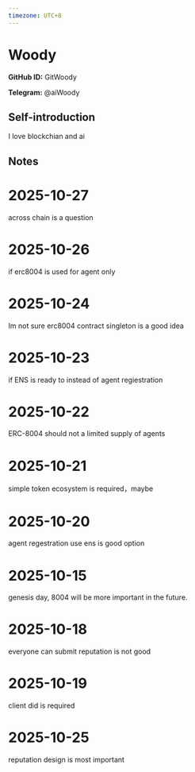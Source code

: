 ```yaml
---
timezone: UTC+8
---
```


# Woody

**GitHub ID:** GitWoody

**Telegram:** @aiWoody

## Self-introduction

I love blockchian and ai

## Notes
<!-- Content_START -->
# 2025-10-27
<!-- DAILY_CHECKIN_2025-10-27_START -->
across chain is a question
<!-- DAILY_CHECKIN_2025-10-27_END -->

# 2025-10-26
<!-- DAILY_CHECKIN_2025-10-26_START -->

if erc8004 is used for agent only
<!-- DAILY_CHECKIN_2025-10-26_END -->

# 2025-10-24
<!-- DAILY_CHECKIN_2025-10-24_START -->


Im not sure erc8004 contract singleton is a good idea
<!-- DAILY_CHECKIN_2025-10-24_END -->

# 2025-10-23
<!-- DAILY_CHECKIN_2025-10-23_START -->



if ENS is ready to instead of agent regiestration
<!-- DAILY_CHECKIN_2025-10-23_END -->

# 2025-10-22
<!-- DAILY_CHECKIN_2025-10-22_START -->





ERC-8004 should not a limited supply of agents
<!-- DAILY_CHECKIN_2025-10-22_END -->

# 2025-10-21
<!-- DAILY_CHECKIN_2025-10-21_START -->






simple token ecosystem is required，maybe
<!-- DAILY_CHECKIN_2025-10-21_END -->

# 2025-10-20
<!-- DAILY_CHECKIN_2025-10-20_START -->








agent regestration use ens is good option
<!-- DAILY_CHECKIN_2025-10-20_END -->

# 2025-10-15
<!-- DAILY_CHECKIN_2025-10-15_START -->









genesis day, 8004 will be more important in the future.
<!-- DAILY_CHECKIN_2025-10-15_END -->

# 2025-10-18
<!-- DAILY_CHECKIN_2025-10-18_START -->









everyone can submit reputation is not good
<!-- DAILY_CHECKIN_2025-10-18_END -->

# 2025-10-19
<!-- DAILY_CHECKIN_2025-10-19_START -->









client did is required
<!-- DAILY_CHECKIN_2025-10-19_END -->

# 2025-10-25
<!-- DAILY_CHECKIN_2025-10-25_START -->


reputation design is most important
<!-- DAILY_CHECKIN_2025-10-25_END -->
<!-- Content_END -->
